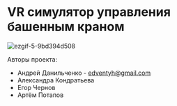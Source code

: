 # VR симулятор управления башенным краном 

![ezgif-5-9bd394d508](https://github.com/EdVenty/aaavrgaming/assets/43082655/6b875d56-433b-4e9c-b4b4-b40411891f38)


Авторы проекта:

- Андрей Данильченко - edventyh@gmail.com
- Александра Кондратьева
- Егор Чернов
- Артём Потапов
